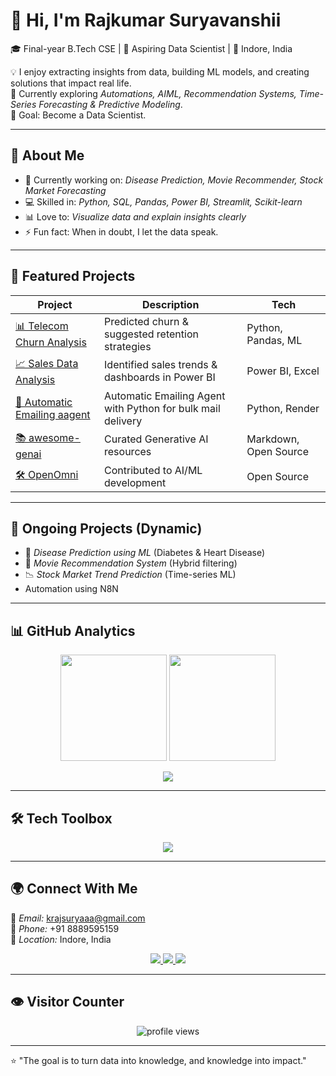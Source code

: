 # 👋 Hi, I'm Rajkumar Suryavanshii  

🎓 Final-year B.Tech CSE | 🤖 Aspiring Data Scientist | 📍 Indore, India  

💡 I enjoy extracting insights from data, building ML models, and creating solutions that impact real life.  
🌱 Currently exploring *Automations, AIML, Recommendation Systems, Time-Series Forecasting & Predictive Modeling*.  
🎯 Goal: Become a Data Scientist.  

---

## 🔹 About Me  

- 🔭 Currently working on: *Disease Prediction, Movie Recommender, Stock Market Forecasting*  
- 💻 Skilled in: *Python, SQL, Pandas, Power BI, Streamlit, Scikit-learn*  
- 📊 Love to: *Visualize data and explain insights clearly*  
- ⚡ Fun fact: When in doubt, I let the data speak.  

---

## 🚀 Featured Projects  

| Project | Description | Tech |
|---------|-------------|------|
| [📊 Telecom Churn Analysis](https://github.com/Suryavanshii/telecom-churn-analysis) | Predicted churn & suggested retention strategies | Python, Pandas, ML |
| [📈 Sales Data Analysis](https://github.com/Suryavanshii/sales-data-analysis) | Identified sales trends & dashboards in Power BI | Power BI, Excel |
| [🤖 Automatic Emailing aagent](https://automatic-emailing-agent.onrender.com/) | Automatic Emailing Agent with Python for bulk mail delivery | Python, Render |
| [📚 awesome-genai](https://github.com/Suryavanshii/awesome-genai) | Curated Generative AI resources | Markdown, Open Source |
| [🛠 OpenOmni](https://github.com/Suryavanshii/OpenOmni) | Contributed to AI/ML development | Open Source |

---

## 🔄 Ongoing Projects (Dynamic)  

- 🏥 *Disease Prediction using ML* (Diabetes & Heart Disease)  
- 🎥 *Movie Recommendation System* (Hybrid filtering)  
- 📉 *Stock Market Trend Prediction* (Time-series ML)  
- Automation using N8N
---

## 📊 GitHub Analytics  

<p align="center">
  <img src="https://github-readme-stats.vercel.app/api?username=Suryavanshii&show_icons=true&theme=radical" height="170px"/>
  <img src="https://github-readme-streak-stats.herokuapp.com?user=Suryavanshii&theme=radical&hide_border=false" height="170px"/>
</p>

<p align="center">
  <img src="https://github-readme-activity-graph.vercel.app/graph?username=Suryavanshii&bg_color=1a1b27&color=ffffff&line=38bdae&point=ffffff&hide_border=true" />
</p>

---

## 🛠 Tech Toolbox  

<p align="center">
  <img src="https://skillicons.dev/icons?i=python,sqlite,pytorch,sklearn,git,github,linux,html,css" />
</p>

---

## 🌍 Connect With Me  

📧 *Email:* [krajsuryaaa@gmail.com](mailto:krajsuryaaa@gmail.com)  
📱 *Phone:* ‪+91 8889595159‬  
📍 *Location:* Indore, India  

<p align="center">
  <a href="https://www.linkedin.com/in/rajkumarsuryavanshii/" target="_blank">
    <img src="https://img.shields.io/badge/LinkedIn-0A66C2?style=for-the-badge&logo=linkedin&logoColor=white" />
  </a>
  <a href="https://www.instagram.com/krajsuryavanshi" target="_blank">
    <img src="https://img.shields.io/badge/Instagram-E4405F?style=for-the-badge&logo=instagram&logoColor=white" />
  </a>
  <a href="https://github.com/Suryavanshii" target="_blank">
    <img src="https://img.shields.io/badge/GitHub-171515?style=for-the-badge&logo=github&logoColor=white" />
  </a>
</p>

---

## 👁 Visitor Counter  

<p align="center">
  <img src="https://komarev.com/ghpvc/?username=Suryavanshii&label=Profile%20Views&color=0e75b6&style=flat" alt="profile views"/>
</p>

---

⭐ "The goal is to turn data into knowledge, and knowledge into impact."
